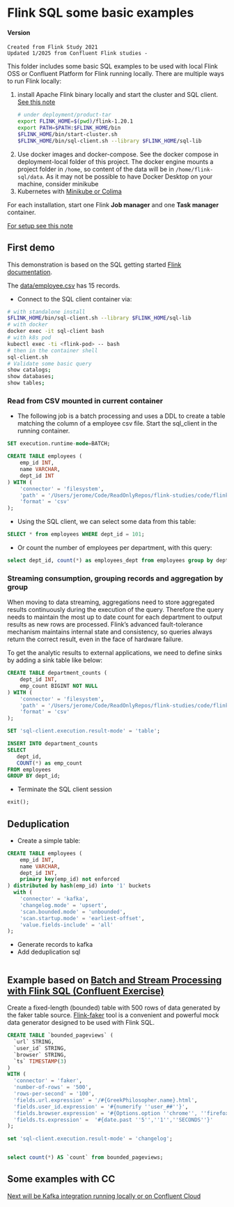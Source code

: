 # Flink SQL some basic examples

#### Version
    Created from Flink Study 2021 
    Updated 1/2025 from Confluent Flink studies - 

This folder includes some basic SQL examples to be used with local Flink OSS or Confluent Platform for Flink running locally. There are multiple ways to run Flink locally:

1. install Apache Flink binary locally and start the cluster and SQL client. [See this note](https://jbcodeforce.github.io/flink-studies/coding/getting-started/#install-locally)
    ```sh
    # under deployment/product-tar
    export FLINK_HOME=$(pwd)/flink-1.20.1
    export PATH=$PATH:$FLINK_HOME/bin
    $FLINK_HOME/bin/start-cluster.sh
    $FLINK_HOME/bin/sql-client.sh --library $FLINK_HOME/sql-lib
    ```
1. Use docker images and docker-compose. See the docker compose in deployment-local folder of this project. The docker engine mounts a project folder in `/home`, so content of the data will be in `/home/flink-sql/data`. As it may not be possible to have Docker Desktop on your machine, consider minikube
1. Kubernetes with  [Minikube or Colima](https://jbcodeforce.github.io/flink-studies/coding/k8s-deploy/)

For each installation, start one Flink **Job manager** and one **Task manager** container. 

[For setup see this note](https://jbcodeforce.github.io/flink-studies/coding/getting-started/)

## First demo 

This demonstration is based on the SQL getting started [Flink documentation](https://nightlies.apache.org/flink/flink-docs-release-1.20/docs/dev/table/sql/gettingstarted/).

The [data/employee.csv](https://github.com/jbcodeforce/flink-studies/blob/master/code/flink-sql/00-basic-sql/data/employes.csv) has 15 records.

* Connect to the SQL client container via:

```sh
# with standalone install
$FLINK_HOME/bin/sql-client.sh --library $FLINK_HOME/sql-lib
# with docker
docker exec -it sql-client bash
# with k8s pod
kubectl exec -ti <flink-pod> -- bash
# then in the container shell
sql-client.sh
# Validate some basic query
show catalogs;
show databases;
show tables;
```

### Read from CSV mounted in current container

* The following job is a batch processing and uses a DDL to create a table matching the column of a employee csv file. Start the sql_client in the running container.

```sql
SET execution.runtime-mode=BATCH;

CREATE TABLE employees (
    emp_id INT,
    name VARCHAR,
    dept_id INT
) WITH ( 
    'connector' = 'filesystem',
    'path' = '/Users/jerome/Code/ReadOnlyRepos/flink-studies/code/flink-sql/00-basic-sql/data/employees.csv',
    'format' = 'csv'
);
```

* Using the SQL client, we can select some data from this table: 

```sql
SELECT * from employees WHERE dept_id = 101;
```

* Or count the  number of employees per department, with this query:

```sql
select dept_id, count(*) as employees_dept from employees group by dept_id;
```

### Streaming consumption, grouping records and aggregation by group

When moving to data streaming, aggregations need to store aggregated results continuously during the execution of the query. Therefore the query needs to maintain the most up to date count for each department to output results as new rows are processed. Flink’s advanced fault-tolerance mechanism maintains internal state and consistency, so queries always return the correct result, even in the face of hardware failure.

To get the analytic results to external applications, we need to define sinks by adding a sink table like below:

```sql
CREATE TABLE department_counts (
    dept_id INT,
    emp_count BIGINT NOT NULL
) WITH ( 
    'connector' = 'filesystem',
    'path' = '/Users/jerome/Code/ReadOnlyRepos/flink-studies/code/flink-sql/00-basic-sql/data/dept_count',
    'format' = 'csv'
);
```

```sql
SET 'sql-client.execution.result-mode' = 'table';
```

```sql
INSERT INTO department_counts
SELECT 
   dept_id,
   COUNT(*) as emp_count 
FROM employees
GROUP BY dept_id;
```

* Terminate the SQL client session

```sql
exit();
```

## Deduplication

* Create a simple table:

```sql
CREATE TABLE employees (
    emp_id INT,
    name VARCHAR,
    dept_id INT,
    primary key(emp_id) not enforced
) distributed by hash(emp_id) into '1' buckets 
  with (
    'connector' = 'kafka',
    'changelog.mode' = 'upsert',
    'scan.bounded.mode' = 'unbounded',
    'scan.startup.mode' = 'earliest-offset',
    'value.fields-include' = 'all'
);
```

* Generate records to kafka
* Add deduplication sql
  ```sql
  ```

## Example based on [Batch and Stream Processing with Flink SQL (Confluent Exercise)](https://developer.confluent.io/courses/apache-flink/stream-processing-exercise/)

Create a fixed-length (bounded) table with 500 rows of data generated by the faker table source. [Flink-faker](https://github.com/knaufk/flink-faker) tool is a convenient and powerful mock data generator designed to be used with Flink SQL.

```sql
CREATE TABLE `bounded_pageviews` (
  `url` STRING,
  `user_id` STRING,
  `browser` STRING,
  `ts` TIMESTAMP(3)
)
WITH (
  'connector' = 'faker',
  'number-of-rows' = '500',
  'rows-per-second' = '100',
  'fields.url.expression' = '/#{GreekPhilosopher.name}.html',
  'fields.user_id.expression' = '#{numerify ''user_##''}',
  'fields.browser.expression' = '#{Options.option ''chrome'', ''firefox'', ''safari'')}',
  'fields.ts.expression' =  '#{date.past ''5'',''1'',''SECONDS''}'
);
```

```sql
set 'sql-client.execution.result-mode' = 'changelog';


select count(*) AS `count` from bounded_pageviews;
```

## Some examples with CC

[Next will be Kafka integration running locally or on Confluent Cloud](../01-confluent-kafka-local-flink/README.md)
